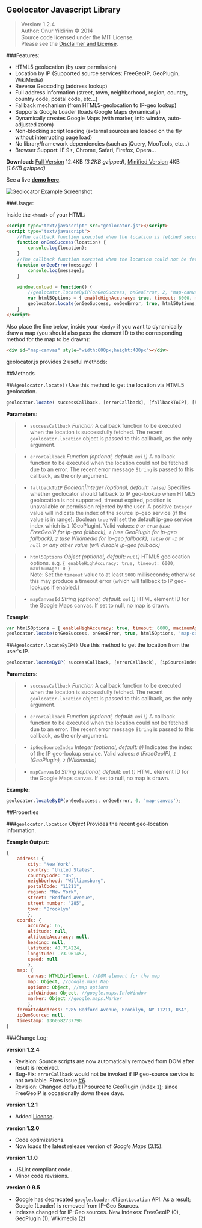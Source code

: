 ## Geolocator Javascript Library

> Version: 1.2.4  
> Author: Onur Yildirim © 2014  
> Source code licensed under the MIT License.  
> Please see the [Disclaimer and License][license].

###Features:

 - HTML5 geolocation (by user permission)
 - Location by IP (Supported source services: FreeGeoIP, GeoPlugin, WikiMedia)
 - Reverse Geocoding (address lookup)
 - Full address information (street, town, neighborhood, region,
   country, country code, postal code, etc...)
 - Fallback mechanism (from HTML5-geolocation to IP-geo lookup)
 - Supports Google Loader (loads Google Maps dynamically)
 - Dynamically creates Google Maps (with marker, info window, auto-adjusted zoom)
 - Non-blocking script loading (external sources are loaded on the fly without interrupting page load)
 - No library/framework dependencies (such as jQuery, MooTools, etc...)
 - Browser Support: IE 9+, Chrome, Safari, Firefox, Opera...

**Download:** [Full Version](https://raw.github.com/onury/geolocator/master/src/geolocator.js) 12.4KB *(3.2KB gzipped)*, [Minified Version](https://raw.github.com/onury/geolocator/master/src/geolocator.min.js) 4KB *(1.6KB gzipped)*  

See a live [**demo here**][demo].  

![Geolocator Example Screenshot](https://raw.github.com/onury/geolocator/master/screenshots/geolocator-example.jpg)

###Usage:

Inside the `<head>` of your HTML:
```html
<script type="text/javascript" src="geolocator.js"></script>
<script type="text/javascript">
    //The callback function executed when the location is fetched successfully.
    function onGeoSuccess(location) {
        console.log(location);
    }
    //The callback function executed when the location could not be fetched.
    function onGeoError(message) {
        console.log(message);
    }

    window.onload = function() {
        //geolocator.locateByIP(onGeoSuccess, onGeoError, 2, 'map-canvas');
        var html5Options = { enableHighAccuracy: true, timeout: 6000, maximumAge: 0 };
        geolocator.locate(onGeoSuccess, onGeoError, true, html5Options, 'map-canvas');
    }
</script>
```

Also place the line below, inside your `<body>` if you want to dynamically draw a map (you should also pass the element ID to the corresponding method for the map to be drawn):
```html
<div id="map-canvas" style="width:600px;height:400px"></div>
```

geolocator.js provides 2 useful methods:

##Methods

###`geolocator.locate()`
Use this method to get the location via HTML5 geolocation.
```js
geolocator.locate( successCallback, [errorCallback], [fallbackToIP], [html5Options], [mapCanvasId] )
```

**Parameters:**

> - `successCallback`   *Function*
> A callback function to be executed when the location is successfully fetched. The recent `geolocator.location` object is passed to this callback, as the only argument.

> - `errorCallback`   *Function  (optional, default: `null`)*
> A callback function to be executed when the location could not be fetched due to an error. The recent error message `String` is passed to this callback, as the only argument.

> - `fallbackToIP`   *Boolean|Integer (optional, default: `false`)*
> Specifies whether geolocator should fallback to IP geo-lookup when HTML5 geolocation is not supported, timeout expired, position is unavailable or permission rejected by the user. A positive `Integer` value will indicate the index of the source ip-geo service (if the value is in range). Boolean `true` will set the default ip-geo service index which is `1` (GeoPlugin). Valid values: *`0` or `true` (use FreeGeoIP for ip-geo fallback), `1` (use GeoPlugin for ip-geo fallback), `2` (use Wikimedia for ip-geo fallback), `false` or `-1` or `null` or any other value (will disable ip-geo fallback)*

> - `html5Options`   *Object (optional, default: `null`)*
> HTML5 geolocation options. e.g. `{ enableHighAccuracy: true, timeout: 6000, maximumAge: 0 }`  
> Note: Set the `timeout` value to at least `5000` milliseconds; otherwise this may produce a timeout error (which will fallback to IP geo-lookups if enabled.)

> - `mapCanvasId`   *String (optional, default: `null`)*
> HTML element ID for the Google Maps canvas. If set to null, no map is drawn.

**Example:**
```js
var html5Options = { enableHighAccuracy: true, timeout: 6000, maximumAge: 0 };
geolocator.locate(onGeoSuccess, onGeoError, true, html5Options, 'map-canvas');
```

###`geolocator.locateByIP()`
Use this method to get the location from the user's IP.
```js
geolocator.locateByIP( successCallback, [errorCallback], [ipSourceIndex], [mapCanvasId] )
```

**Parameters:**

> - `successCallback`   *Function*
> A callback function to be executed when the location is successfully fetched.
> The recent `geolocator.location` object is passed to this callback, as the only argument.

> - `errorCallback`   *Function (optional, default: `null`)*
> A callback function to be executed when the location could not be fetched due to an error.
> The recent error message `String` is passed to this callback, as the only argument.

> - `ipGeoSourceIndex`   *Integer (optional, default: `0`)*
> Indicates the index of the IP geo-lookup service.
> Valid values: *`0` (FreeGeoIP), `1` (GeoPlugin), `2` (Wikimedia)*

> - `mapCanvasId`   *String (optional, default: `null`)*
> HTML element ID for the Google Maps canvas. If set to null, no map is drawn.

**Example:**
```js
geolocator.locateByIP(onGeoSuccess, onGeoError, 0, 'map-canvas');
```

##Properties

###`geolocator.location`   *Object*
Provides the recent geo-location information.

**Example Output:**
```js
{
    address: {
        city: "New York",
        country: "United States",
        countryCode: "US",
        neighborhood: "Williamsburg",
        postalCode: "11211",
        region: "New York",
        street: "Bedford Avenue",
        street_number: "285",
        town: "Brooklyn"
        },
    coords: {
        accuracy: 65,
        altitude: null,
        altitudeAccuracy: null,
        heading: null,
        latitude: 40.714224,
        longitude: -73.961452,
        speed: null
        },
    map: {
        canvas: HTMLDivElement, //DOM element for the map
        map: Object, //google.maps.Map
        options: Object, //map options
        infoWindow: Object, //google.maps.InfoWindow
        marker: Object //google.maps.Marker
        },
    formattedAddress: "285 Bedford Avenue, Brooklyn, NY 11211, USA",
    ipGeoSource: null,
    timestamp: 1360582737790
}
```

###Change Log:

**version 1.2.4**
- Revision: Source scripts are now automatically removed from DOM after result is received.
- Bug-Fix: `errorCallback` would not be invoked if IP geo-source service is not available. Fixes issue [#6](https://github.com/onury/geolocator/issues/6).
- Revision: Changed default IP source to GeoPlugin (index:`1`); since FreeGeoIP is occasionally down these days.

**version 1.2.1**
 - Added [License][license].

**version 1.2.0**
 - Code optimizations.
 - Now loads the latest release version of *Google Maps* (3.15).

**version 1.1.0**
 - JSLint compliant code.
 - Minor code revisions.

**version 0.9.5**
 - Google has deprecated `google.loader.ClientLocation` API. As a result; Google (Loader) is removed from IP-Geo Sources.
 - Indexes changed for IP-Geo sources. New Indexes: FreeGeoIP (0), GeoPlugin (1), Wikimedia (2)


 
[license]: https://github.com/onury/geolocator/blob/master/LICENSE
[demo]: https://rawgit.com/onury/geolocator/master/example/index.html
